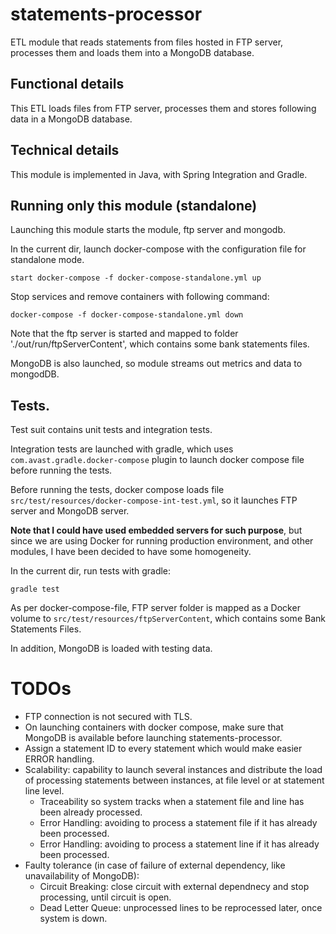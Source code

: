 # statements-processor
ETL module that reads statements from files hosted in FTP server, processes them and loads them into a MongoDB database.

## Functional details
This ETL loads files from FTP server, processes them and stores following data in a MongoDB database.

## Technical details
This module is implemented in Java, with Spring Integration and Gradle.

## Running only this module (standalone)
Launching this module starts the module, ftp server and mongodb.

In the current dir, launch docker-compose with the configuration file for standalone mode.
```
start docker-compose -f docker-compose-standalone.yml up
```
Stop services and remove containers with following command:
```
docker-compose -f docker-compose-standalone.yml down
```
Note that the ftp server is started and mapped to folder './out/run/ftpServerContent', which contains some bank statements files.

MongoDB is also launched, so module streams out metrics and data to mongodDB.
## Tests.
Test suit contains unit tests and integration tests.

Integration tests are launched with gradle, which uses `com.avast.gradle.docker-compose` plugin to launch docker compose file before running the tests.

Before running the tests, docker compose loads file `src/test/resources/docker-compose-int-test.yml`, so it launches FTP server and MongoDB server. 

**Note that I could have used embedded servers for such purpose**, but since we are using Docker for running production environment, and other modules, I have been decided to have some homogeneity.

In the current dir, run tests with gradle:
```
gradle test
```

As per docker-compose-file, FTP server folder is mapped as a Docker volume to `src/test/resources/ftpServerContent`, which contains some Bank Statements Files.

In addition, MongoDB is loaded with testing data.
# TODOs
* FTP connection is not secured with TLS.
* On launching containers with docker compose, make sure that MongoDB is available before launching statements-processor.
* Assign a statement ID to every statement which would make easier ERROR handling.
* Scalability: capability to launch several instances and distribute the load of processing statements between instances, at file level or at statement line level.
  * Traceability so system tracks when a statement file and line has been already processed.
  * Error Handling: avoiding to process a statement file if it has already been processed.
  * Error Handling: avoiding to process a statement line if it has already been processed.
* Faulty tolerance (in case of failure of external dependency, like unavailability of MongoDB):
  * Circuit Breaking: close circuit with external dependnecy and stop processing, until circuit is open. 
  * Dead Letter Queue: unprocessed lines to be reprocessed later, once system is down.

